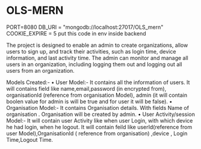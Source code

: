 # OLS-MERN

PORT=8080
DB_URI = "mongodb://localhost:27017/OLS_mern"
COOKIE_EXPIRE = 5
put this code in env inside backend

The project is designed to enable an admin to create organizations, allow users to sign up, and track their activities, 
such as login time, device information, and last activity time. The admin can monitor and manage all users in an organization, 
including logging them out and logging out all users from an organization. 

Models Created:-
    • User Model:- It contains all the information of users. It will contains field like name,email,password (in encrypted from), 
      organisationId (reference from organisation Model), admin (it will contain boolen value for admin is will be true and for user it will be false).
    • Organisation Model:- It contains Organisation details. With fields Name of organisation . Organisation will be created by admin.
    • User Activity/session Model:- It will contain user Activity like when user Login, with which device he had login, when he logout. 
      It will contain feild like userId(reference from user Model),OrganisationId ( reference from organisation) ,device , Login Time,Logout Time.
